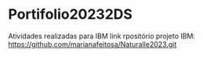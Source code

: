 # Portifolio20232DS
Atividades realizadas para IBM
link rpositório projeto IBM:  https://github.com/marianafeitosa/Naturalle2023.git
